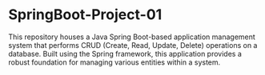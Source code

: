 # SpringBoot-Project-01
This repository houses a Java Spring Boot-based application management system that performs CRUD (Create, Read, Update, Delete) operations on a database. Built using the Spring framework, this application provides a robust foundation for managing various entities within a system.
